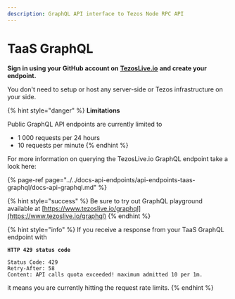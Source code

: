 ```yaml
---
description: GraphQL API interface to Tezos Node RPC API
---
```


# TaaS GraphQL

**Sign in using your GitHub account on** [**TezosLive.io**](https://www.tezoslive.io) **and create your endpoint.**   
  
You don't need to setup or host any server-side or Tezos infrastructure on your side. 

{% hint style="danger" %}
**Limitations**

Public GraphQL API endpoints are currently limited to

* 1 000 requests per 24 hours
* 10 requests per minute
{% endhint %}

For more information on querying the TezosLive.io GraphQL endpoint take a look here:

{% page-ref page="../../docs-api-endpoints/api-endpoints-taas-graphql/docs-api-graphql.md" %}

{% hint style="success" %}
Be sure to try out GraphQL playground available at [https://www.tezoslive.io/graphql](https://www.tezoslive.io/graphql)
{% endhint %}

{% hint style="info" %}
If you receive a response from your TaaS GraphQL endpoint with 

**`HTTP 429 status code`**

```text
Status Code: 429
Retry-After: 58
Content: API calls quota exceeded! maximum admitted 10 per 1m.
```

it means you are currently hitting the request rate limits.
{% endhint %}

